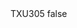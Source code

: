<?xml version="1.0" encoding="UTF-8"?>
<CustomMetadata xmlns="http://soap.sforce.com/2006/04/metadata">
    <label>TXU305</label>
    <protected>false</protected>
</CustomMetadata>
